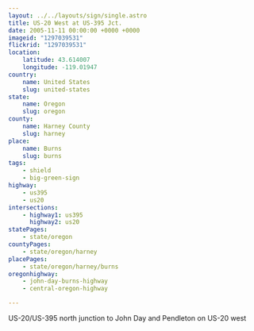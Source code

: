 ```yaml
---
layout: ../../layouts/sign/single.astro
title: US-20 West at US-395 Jct.
date: 2005-11-11 00:00:00 +0000 +0000
imageid: "1297039531"
flickrid: "1297039531"
location:
    latitude: 43.614007
    longitude: -119.01947
country:
    name: United States
    slug: united-states
state:
    name: Oregon
    slug: oregon
county:
    name: Harney County
    slug: harney
place:
    name: Burns
    slug: burns
tags:
    - shield
    - big-green-sign
highway:
    - us395
    - us20
intersections:
    - highway1: us395
      highway2: us20
statePages:
    - state/oregon
countyPages:
    - state/oregon/harney
placePages:
    - state/oregon/harney/burns
oregonhighway:
    - john-day-burns-highway
    - central-oregon-highway

---
```

US-20/US-395 north junction to John Day and Pendleton on US-20 west